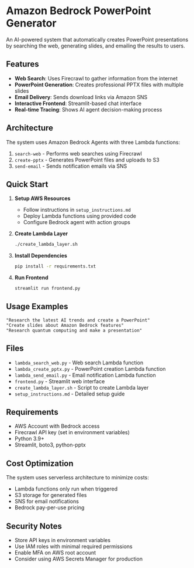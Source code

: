 # Amazon Bedrock PowerPoint Generator

An AI-powered system that automatically creates PowerPoint presentations by searching the web, generating slides, and emailing the results to users.

## Features

- **Web Search**: Uses Firecrawl to gather information from the internet
- **PowerPoint Generation**: Creates professional PPTX files with multiple slides
- **Email Delivery**: Sends download links via Amazon SNS
- **Interactive Frontend**: Streamlit-based chat interface
- **Real-time Tracing**: Shows AI agent decision-making process

## Architecture

The system uses Amazon Bedrock Agents with three Lambda functions:
1. `search-web` - Performs web searches using Firecrawl
2. `create-pptx` - Generates PowerPoint files and uploads to S3
3. `send-email` - Sends notification emails via SNS

## Quick Start

1. **Setup AWS Resources**
   - Follow instructions in `setup_instructions.md`
   - Deploy Lambda functions using provided code
   - Configure Bedrock agent with action groups

2. **Create Lambda Layer**
   ```bash
   ./create_lambda_layer.sh
   ```

3. **Install Dependencies**
   ```bash
   pip install -r requirements.txt
   ```

4. **Run Frontend**
   ```bash
   streamlit run frontend.py
   ```

## Usage Examples

```
"Research the latest AI trends and create a PowerPoint"
"Create slides about Amazon Bedrock features"
"Research quantum computing and make a presentation"
```

## Files

- `lambda_search_web.py` - Web search Lambda function
- `lambda_create_pptx.py` - PowerPoint creation Lambda function  
- `lambda_send_email.py` - Email notification Lambda function
- `frontend.py` - Streamlit web interface
- `create_lambda_layer.sh` - Script to create Lambda layer
- `setup_instructions.md` - Detailed setup guide

## Requirements

- AWS Account with Bedrock access
- Firecrawl API key (set in environment variables)
- Python 3.9+
- Streamlit, boto3, python-pptx

## Cost Optimization

The system uses serverless architecture to minimize costs:
- Lambda functions only run when triggered
- S3 storage for generated files
- SNS for email notifications
- Bedrock pay-per-use pricing

## Security Notes

- Store API keys in environment variables
- Use IAM roles with minimal required permissions
- Enable MFA on AWS root account
- Consider using AWS Secrets Manager for production